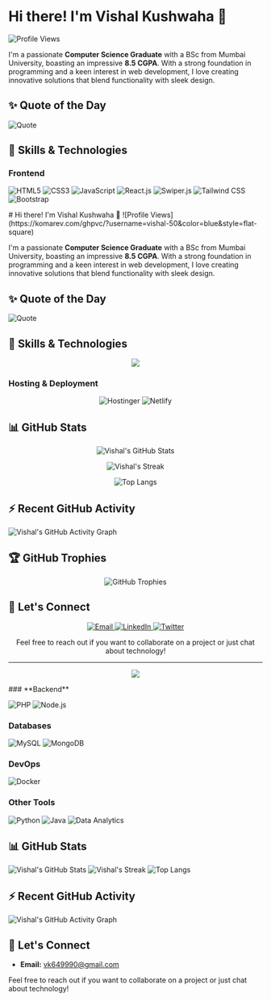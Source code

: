 # Hi there! I'm Vishal Kushwaha 👋
![Profile Views](https://komarev.com/ghpvc/?username=vishal-50&color=blue&style=flat-square)


I'm a passionate **Computer Science Graduate** with a BSc from Mumbai University, boasting an impressive **8.5 CGPA**. With a strong foundation in programming and a keen interest in web development, I love creating innovative solutions that blend functionality with sleek design.

## ✨ Quote of the Day
![Quote](https://quotes-github-readme.vercel.app/api?type=horizontal&theme=radical)

## 🚀 Skills & Technologies

### **Frontend**
<p>
  <img src="https://img.shields.io/badge/HTML5-E34F26?style=for-the-badge&logo=html5&logoColor=white" alt="HTML5" />
  <img src="https://img.shields.io/badge/CSS3-1572B6?style=for-the-badge&logo=css3&logoColor=white" alt="CSS3" />
  <img src="https://img.shields.io/badge/JavaScript-F7DF1E?style=for-the-badge&logo=javascript&logoColor=black" alt="JavaScript" />
  <img src="https://img.shields.io/badge/React-20232A?style=for-the-badge&logo=react&logoColor=61DAFB" alt="React.js" />
  <img src="https://img.shields.io/badge/Swiper-6332F6?style=for-the-badge&logo=Swiper&logoColor=white" alt="Swiper.js" />
  <img src="https://img.shields.io/badge/Tailwind_CSS-38B2AC?style=for-the-badge&logo=tailwind-css&logoColor=white" alt="Tailwind CSS" />
  <img src="https://img.shields.io/badge/Bootstrap-7952B3?style=for-the-badge&logo=bootstrap&logoColor=white" alt="Bootstrap" />
</p>
# Hi there! I'm Vishal Kushwaha 👋
![Profile Views](https://komarev.com/ghpvc/?username=vishal-50&color=blue&style=flat-square)

I'm a passionate **Computer Science Graduate** with a BSc from Mumbai University, boasting an impressive **8.5 CGPA**. With a strong foundation in programming and a keen interest in web development, I love creating innovative solutions that blend functionality with sleek design.

## ✨ Quote of the Day
![Quote](https://quotes-github-readme.vercel.app/api?type=horizontal&theme=tokyonight)

## 🚀 Skills & Technologies

<p align="center">
  <img src="https://skillicons.dev/icons?i=html,css,js,react,tailwind,bootstrap,php,nodejs,mysql,mongodb,docker,python,java&perline=7" />
</p>

### **Hosting & Deployment**
<p align="center">
  <img src="https://img.shields.io/badge/Hostinger-673DE6?style=for-the-badge&logo=hostinger&logoColor=white" alt="Hostinger" />
  <img src="https://img.shields.io/badge/Netlify-00C7B7?style=for-the-badge&logo=netlify&logoColor=white" alt="Netlify" />
</p>

## 📊 GitHub Stats

<p align="center">
  <img src="https://github-readme-stats.vercel.app/api?username=vishal-50&show_icons=true&theme=tokyonight" alt="Vishal's GitHub Stats" />
</p>

<p align="center">
  <img src="https://github-readme-streak-stats.herokuapp.com/?user=vishal-50&theme=tokyonight" alt="Vishal's Streak" />
</p>

<p align="center">
  <img src="https://github-readme-stats.vercel.app/api/top-langs/?username=vishal-50&layout=compact&theme=tokyonight" alt="Top Langs" />
</p>

## ⚡ Recent GitHub Activity

![Vishal's GitHub Activity Graph](https://github-readme-activity-graph.vercel.app/graph?username=vishal-50&theme=tokyo-night)

## 🏆 GitHub Trophies

<p align="center">
  <img src="https://github-profile-trophy.vercel.app/?username=vishal-50&theme=tokyonight&column=4&margin-w=15&margin-h=15" alt="GitHub Trophies" />
</p>

## 💬 Let's Connect

<p align="center">
  <a href="mailto:vk649990@gmail.com">
    <img src="https://img.shields.io/badge/Email-D14836?style=for-the-badge&logo=gmail&logoColor=white" alt="Email" />
  </a>
  <a href="https://linkedin.com/in/your-linkedin">
    <img src="https://img.shields.io/badge/LinkedIn-0077B5?style=for-the-badge&logo=linkedin&logoColor=white" alt="LinkedIn" />
  </a>
  <a href="https://twitter.com/your-twitter">
    <img src="https://img.shields.io/badge/Twitter-1DA1F2?style=for-the-badge&logo=twitter&logoColor=white" alt="Twitter" />
  </a>
</p>

<p align="center">Feel free to reach out if you want to collaborate on a project or just chat about technology!</p>

---

<p align="center">
  <img src="https://capsule-render.vercel.app/api?type=waving&color=gradient&height=100&section=footer" />
</p>
### **Backend**
<p>
  <img src="https://img.shields.io/badge/PHP-777BB4?style=for-the-badge&logo=php&logoColor=white" alt="PHP" />
  <img src="https://img.shields.io/badge/Node.js-339933?style=for-the-badge&logo=nodedotjs&logoColor=white" alt="Node.js" />
</p>

### **Databases**
<p>
  <img src="https://img.shields.io/badge/MySQL-4479A1?style=for-the-badge&logo=mysql&logoColor=white" alt="MySQL" />
  <img src="https://img.shields.io/badge/MongoDB-4EA94B?style=for-the-badge&logo=mongodb&logoColor=white" alt="MongoDB" />
</p>

### **DevOps**
<p>
  <img src="https://img.shields.io/badge/Docker-2496ED?style=for-the-badge&logo=docker&logoColor=white" alt="Docker" />
</p>

### **Other Tools**
<p>
  <img src="https://img.shields.io/badge/Python-3776AB?style=for-the-badge&logo=python&logoColor=white" alt="Python" />
  <img src="https://img.shields.io/badge/Java-007396?style=for-the-badge&logo=java&logoColor=white" alt="Java" />
  <img src="https://img.shields.io/badge/Data_Analytics-1D3557?style=for-the-badge&logo=tableau&logoColor=white" alt="Data Analytics" />
</p>

## 📊 GitHub Stats
![Vishal's GitHub Stats](https://github-readme-stats.vercel.app/api?username=vishal-50&show_icons=true&theme=radical)
![Vishal's Streak](https://github-readme-streak-stats.herokuapp.com/?user=vishal-50&theme=radical)
![Top Langs](https://github-readme-stats.vercel.app/api/top-langs/?username=vishal-50&layout=compact&theme=radical)


## ⚡ Recent GitHub Activity
![Vishal's GitHub Activity Graph](https://github-readme-activity-graph.vercel.app/graph?username=vishal-50&bg_color=1a1b27&color=ffffff&line=38bdae&point=ffffff&area=true&hide_border=true)



## 💬 Let's Connect
- **Email:** vk649990@gmail.com

Feel free to reach out if you want to collaborate on a project or just chat about technology!
